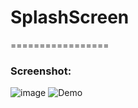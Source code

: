 # SplashScreen
=================

### Screenshot:
![image](https://github.com/user-attachments/assets/25ef9bb4-c04e-4d90-895f-ab1517cc73a2)
![Demo](graphics/record1.gif)

